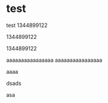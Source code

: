 # test
test
1344899122

1344899122

1344899122

aaaaaaaaaaaaaaaa
aaaaaaaaaaaaaaaa

aaaa

dsads


asa
